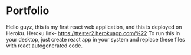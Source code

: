 # Portfolio
Hello guyz, this is my first react web application, and this is deployed on Heroku.
Heroku link-
https://ttester2.herokuapp.com/%22
To run this in your desktop, just create react app in your system and replace these files with react autogenerated code.
